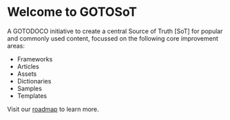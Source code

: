 # Welcome to GOTOSoT

A GOTODOCO initiative to create a central Source of Truth [SoT] for popular and commonly used content, focussed on the following core improvement areas:

- Frameworks
- Articles
- Assets
- Dictionaries
- Samples
- Templates

Visit our [roadmap](https://github.com/orgs/GOTOSoT/projects/2/views/1) to learn more.

